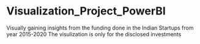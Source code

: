 # Visualization_Project_PowerBI
Visually gaining insights from the funding done in the Indian Startups from year 2015-2020
The visulization is only for the disclosed investments
